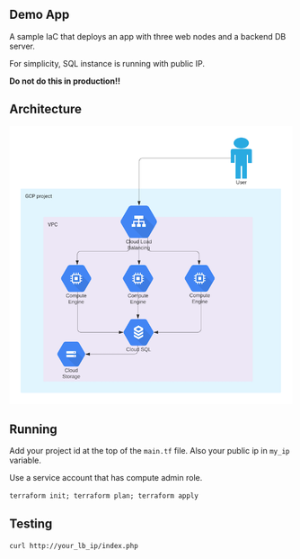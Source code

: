 ## Demo App

A sample IaC that deploys an app with three web nodes and a backend DB server.

For simplicity, SQL instance is running with public IP. 

**Do not do this in production!!**

## Architecture
![picture](demo-app-arch.png)

## Running
Add your project id at the top of the `main.tf` file.
Also your public ip in `my_ip` variable.

Use a service account that has compute admin role.

`terraform init; terraform plan; terraform apply`

## Testing
`curl http://your_lb_ip/index.php`
